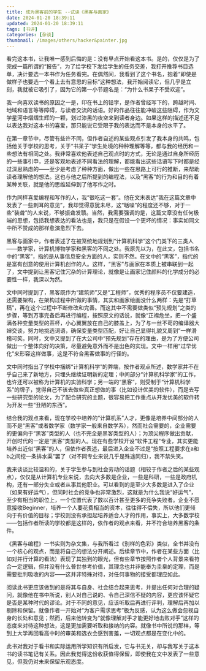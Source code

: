 ```yaml
---
title: 成为黑客前的学生 --试读《黑客与画家》
date: 2024-01-20 18:39:11
updated: 2024-01-20 18:39:11
tags: [书评]
categories: [杂谈]
thumbnail: /images/others/hacker&painter.jpg
---
```

看完这本书，让我唯一感到后悔的是：没有早点开始看这本书。是的，仅仅是为了完成一篇所谓的“报告”，为了给学校下发给学生的任务交差，我打开推荐书目选单，决计要选一本书作为任务看完。在偶然间，我看到了这个书名，抱着“即使是做样子也要选一个看上去有意思的目标”这种想法，我开始阅读它，但几乎是立刻，我就被它吸引了，因为它的第一小节题名是：“为什么书呆子不受欢迎”。

我一向喜欢读书的原因之一是，印在书上的铅字，是作者曾经写下的，跨越时间、地域和语言等等障碍，与读者交流的话语。好的作品往往能冲破这些阻碍，作为文学星河中熠熠生辉的一颗，划过漆黑的夜空来到读者身边。如果这样的描述还不足以表达我对这本书的喜爱，那只能说它受限于我的表达而不是本身的水平了。

在第一章节中，尽管有些许不同，但作者自述的某些观点引发了我本身的共鸣，包括他关于学校的思考，关于“书呆子”学生处境的种种理解等等，都与我的经历和一些想法有相同之处。我非常喜欢他表述自己观点时的方式，无论是通过自身所经历的一些事引申，还是客观地表述不同看法的理解，都能看出这些话语写下时都是经过深思熟虑的——至少是考虑了种种方面，做出一些在思路上可行的推断，来帮助读者理解他的想法。这也与他之后所提到的编程法，以及“黑客”的行为和目的有着某种关联，就是他的思维延伸到了他写作之时。

作为同样喜爱编程和写作的人，我“很吃这一套”。他在文末表达“我在这篇文章中发表了一些刺耳的意见”，我却觉得意犹未尽，这“聒噪”的程度还不够，对于一些“装聋”的人来说，不够振聋发聩。当然，我需要强调的是，这篇文章没有任何极端的思想，包括我想表达的看法也是，我只是在假设一个更坏的情况：事实如同文中所不赞成的那样愈演愈烈下去。

黑客与画家中，作者表述了在被笼统地规划到“计算机科学”这个门类下的三类人——数学家，计算机博物学家和黑客的不同之处。我原先以为，在此文，包括书名中的“黑客”，指的是从事信息安全方面的人，实则不然。在文中的“黑客”，指代的是富有创意的使用计算机创作的人。这样，“黑客”与画家在本质上被串联到一起了，文中提到让黑客记住冗杂的计算理论，就像是让画家记住颜料的化学成分的必要性一样，我深以为然。

文中同时提到了，黑客既作为“建筑师”又是“工程师”，优秀的程序员不仅要建造，还需要架构，在架构过程中所做的事情，其实和画家绘画没什么两样：先是“打草稿”，再在这个过程中不断修改和完善。而这其中不需要做类似“预先规划”之类的步骤，等到万事完备后再进行编程，按照原文的话说，就像“正襟危坐，把一个盛满各种变量类型的茶杯，小心翼翼放在自己的膝盖上，为了与一丝不苟的编译器大婶交谈，努力地挑选词语，确保变量类型匹配，好让自己显得礼貌又周到”一样滑稽可笑。同时，文中又提到了在大公司中“预先规划”存在的理由，是为了方便公司做出一个整体向好的决策，尽量避免意外而不是出色的实现。文中一样用“过早优化”来形容这样做事，这是不符合黑客做事的行径的。

文中同时指出了学校中捆绑“计算机科学”的弊端，按作者观点所述，数学家并不在乎自己来了新地方，只埋头继续证明新的定理；中间部分“计算机科学家”的工作，也许还可以被称为计算机的实验科学；另一端的“黑客”，则受制于“计算机科学系”的牌子，觉得自己不该去做些真正想做的事（比如设计优美的软件），而是去写一些研究型的论文，为了配合研究的主题，很容易把工作重点从开发优美的软件转为开发一些“丑陋的东西”。

结合我的观点来看，现在学校中培养的“计算机系”人才，更像是培养中间部分的人而不是“黑客”或者数学家（数学家一般来自数学系），然而社会需要的，企业需要的更偏向于“黑客”类型的人（也不完全是黑客类型的人）；为顶尖程序做出贡献，开创时代的一定是“黑客”类型的人。现在有些学校开设“软件工程”专业，其实更能培养出近似“黑客”的人，但依作者表述，最后进入企业不过是“按照工程要求在a和b之间挖一条排水渠”罢了（对不同专业来说几乎是殊途同归），我不禁失笑。

我来谈谈比较温和的，关于学生参与到社会劳动的话题（相较于作者之后的某些观点），仅仅是从计算机专业来说，去向大多数是企业，一些是科研，一些是政府机构，还有一部分失业或者从事其他职业。可以看到的是至少大多数是进入了企业（如果有好运气），但同时社会的竞争也非常激烈，这就是为什么我说“好运气”，至少有相当的职位上，一个位置代表了数以百计甚至更多的竞争失败者。企业不愿意接收Beginner，培养一个人要花费相当的资本，往往得不偿失，所以他们更倾向于有价值的目标；学校则没有承担起培养适合人才的作用，事实上，大多数学校——包括作者所读的学校都是这样的，依作者的观点来看，并不符合培养黑客的条件。

《黑客与编程》一书实则为杂文集，与我所看过《别样的色彩》类似，全书并没有一个核心的观点，而是将自己的想法分开阐述。后续章节中，作者在某些方面（比如对并行计算的看法）表现了其独到的眼光，但有些章节按照作者个人背景来看符合一定逻辑，但并没有什么普世参考价值，其理念也并非能奉为圭臬的定理，而是需要批判吸收的内容——这并非特殊对待，对任何事物的接受都理应如此。

阅读此书更应该做到的是将其与自身、社会结合起来思考，并提出任何对合理的疑问，就像他在书中所说，别人对自己说的、令自己深信不疑的内容，更应该怀疑它是否是某种时代的谬论。对于不同的意见，应该听取后再进行评判，理解后再加以剔除和保留。就像作者一开始对“为客户需求思考”极为反感，认为这么做会忽视自身的长处和意见；然而，后来他转变为“就像理解对手才能更好地击败对手”这样的态度来对待这种想法，这是更加需要听取和接纳的内容。就像书中所说的那样，等到上大学再回看高中时的审美和选衣会感到害羞，一切观点都是在变化中的。

此书对我对于看书和实际运用所学知识有所启发，它与书无关，却与我写关于这本书的读书笔记有关系。因此我觉得这份收获值得保留，即使我在文中发表了一些意见，但我仍对未来保留乐观态度。
